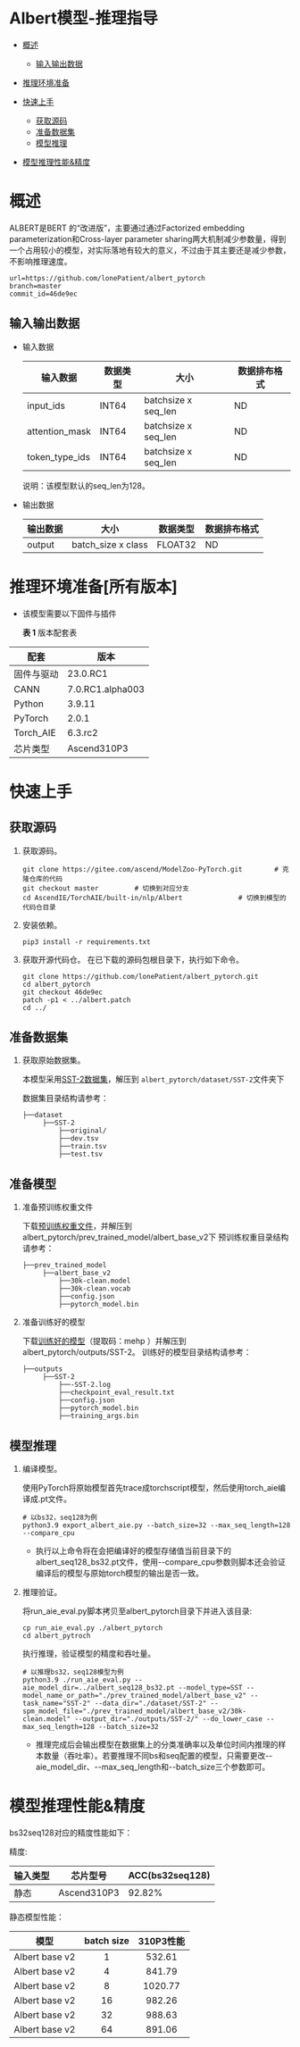 # Albert模型-推理指导

- [概述](#ZH-CN_TOPIC_0000001172161501)

    - [输入输出数据](#section540883920406)

- [推理环境准备](#ZH-CN_TOPIC_0000001126281702)

- [快速上手](#ZH-CN_TOPIC_0000001126281700)

  - [获取源码](#section4622531142816)
  - [准备数据集](#section183221994411)
  - [模型推理](#section741711594517)

- [模型推理性能&精度](#ZH-CN_TOPIC_0000001172201573)



# 概述<a name="ZH-CN_TOPIC_0000001172161501"></a>

ALBERT是BERT 的“改进版”，主要通过通过Factorized embedding parameterization和Cross-layer parameter sharing两大机制减少参数量，得到一个占用较小的模型，对实际落地有较大的意义，不过由于其主要还是减少参数，不影响推理速度。

  ```
  url=https://github.com/lonePatient/albert_pytorch
  branch=master
  commit_id=46de9ec
  ```

## 输入输出数据<a name="section540883920406"></a>

- 输入数据

  | 输入数据       | 数据类型 | 大小                      | 数据排布格式 |
  | --------       | -------- | ------------------------- | ------------ |
  | input_ids      | INT64    | batchsize x seq_len       | ND           |
  | attention_mask | INT64    | batchsize x seq_len       | ND           |
  | token_type_ids | INT64    | batchsize x seq_len       | ND           |

  说明：该模型默认的seq_len为128。

- 输出数据

  | 输出数据 | 大小               | 数据类型 | 数据排布格式 |
  | -------- | --------           | -------- | ------------ |
  | output   | batch_size x class | FLOAT32  | ND           |


# 推理环境准备\[所有版本\]<a name="ZH-CN_TOPIC_0000001126281702"></a>

- 该模型需要以下固件与插件

  **表 1**  版本配套表

| 配套                                                            | 版本    | 
| ------------------------------------------------------------    | ------- | 
| 固件与驱动                                                       | 23.0.RC1  | 
| CANN                                                            | 7.0.RC1.alpha003 | 
| Python                                                          | 3.9.11   | 
| PyTorch                                                         | 2.0.1 | 
| Torch_AIE                                                       | 6.3.rc2 |
| 芯片类型                                                         | Ascend310P3 |

# 快速上手<a name="ZH-CN_TOPIC_0000001126281700"></a>

## 获取源码<a name="section4622531142816"></a>

1. 获取源码。

   ```
   git clone https://gitee.com/ascend/ModelZoo-PyTorch.git        # 克隆仓库的代码
   git checkout master         # 切换到对应分支
   cd AscendIE/TorchAIE/built-in/nlp/Albert              # 切换到模型的代码仓目录
   ```

2. 安装依赖。

   ```
   pip3 install -r requirements.txt
   ```

2. 获取开源代码仓。
   在已下载的源码包根目录下，执行如下命令。

   ```
   git clone https://github.com/lonePatient/albert_pytorch.git
   cd albert_pytorch
   git checkout 46de9ec
   patch -p1 < ../albert.patch
   cd ../
   ```

## 准备数据集<a name="section183221994411"></a>
1. 获取原始数据集。

   本模型采用[SST-2数据集](https://dl.fbaipublicfiles.com/glue/data/SST-2.zip)，解压到 `albert_pytorch/dataset/SST-2`文件夹下

   数据集目录结构请参考：
   ```
   ├──dataset
        ├──SST-2
            ├──original/
            ├──dev.tsv
            ├──train.tsv
            ├──test.tsv
   ```
## 准备模型<a name="section183221994411"></a>
1. 准备预训练权重文件

   下载[预训练权重文件](https://drive.google.com/open?id=1byZQmWDgyhrLpj8oXtxBG6AA52c8IHE-)，并解压到albert_pytorch/prev_trained_model/albert_base_v2下
   预训练权重目录结构请参考：
   ```
   ├──prev_trained_model
        ├──albert_base_v2
            ├──30k-clean.model
            ├──30k-clean.vocab
            ├──config.json
            ├──pytorch_model.bin

1. 准备训练好的模型

   下载[训练好的模型](https://pan.baidu.com/s/1G5QSVnr2c1eZkDBo1W-uRA )（提取码：mehp ）并解压到albert_pytorch/outputs/SST-2。
   训练好的模型目录结构请参考：
   ```
   ├──outputs
        ├──SST-2
            ├──-SST-2.log
            ├──checkpoint_eval_result.txt
            ├──config.json
            ├──pytorch_model.bin
            ├──training_args.bin

## 模型推理<a name="section741711594517"></a>

1. 编译模型。
    
    使用PyTorch将原始模型首先trace成torchscript模型，然后使用torch_aie编译成.pt文件。
    ```
    # 以bs32，seq128为例
    python3.9 export_albert_aie.py --batch_size=32 --max_seq_length=128 --compare_cpu
    ```
    
    - 执行以上命令将在会把编译好的模型存储值当前目录下的albert_seq128_bs32.pt文件，使用--compare_cpu参数则脚本还会验证编译后的模型与原始torch模型的输出是否一致。 

2. 推理验证。

    将run_aie_eval.py脚本拷贝至albert_pytorch目录下并进入该目录:

    ```
    cp run_aie_eval.py ./albert_pytorch
    cd albert_pytroch
    ```

    执行推理，验证模型的精度和吞吐量。
        
    ```
    # 以推理bs32，seq128模型为例
    python3.9 ./run_aie_eval.py --aie_model_dir=../albert_seq128_bs32.pt --model_type=SST --model_name_or_path="./prev_trained_model/albert_base_v2" --task_name="SST-2" --data_dir="./dataset/SST-2" --spm_model_file="./prev_trained_model/albert_base_v2/30k-clean.model" --output_dir="./outputs/SST-2/" --do_lower_case --max_seq_length=128 --batch_size=32
    ```

    - 推理完成后会输出模型在数据集上的分类准确率以及单位时间内推理的样本数量（吞吐率）。若要推理不同bs和seq配置的模型，只需要更改--aie_model_dir、--max_seq_length和--batch_size三个参数即可。 



# 模型推理性能&精度<a name="ZH-CN_TOPIC_0000001172201573"></a>

bs32seq128对应的精度性能如下：

精度:

| 输入类型  | 芯片型号   | ACC(bs32seq128)   |
| --------- | -------- | ------------- |
| 静态      | Ascend310P3     | 92.82%         |

静态模型性能：

| 模型        | batch size   | 310P3性能   |
| :------:    | :------:  | :------:  |
| Albert base v2  | 1 | 532.61    |
| Albert base v2  | 4 | 841.79   |
| Albert base v2  | 8 | 1020.77   |
| Albert base v2 | 16 | 982.26   |
| Albert base v2 | 32 | 988.63   |
| Albert base v2 | 64 | 891.06   |

